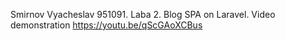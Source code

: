 Smirnov Vyacheslav 951091. Laba 2. Blog SPA on Laravel. Video demonstration https://youtu.be/qScGAoXCBus